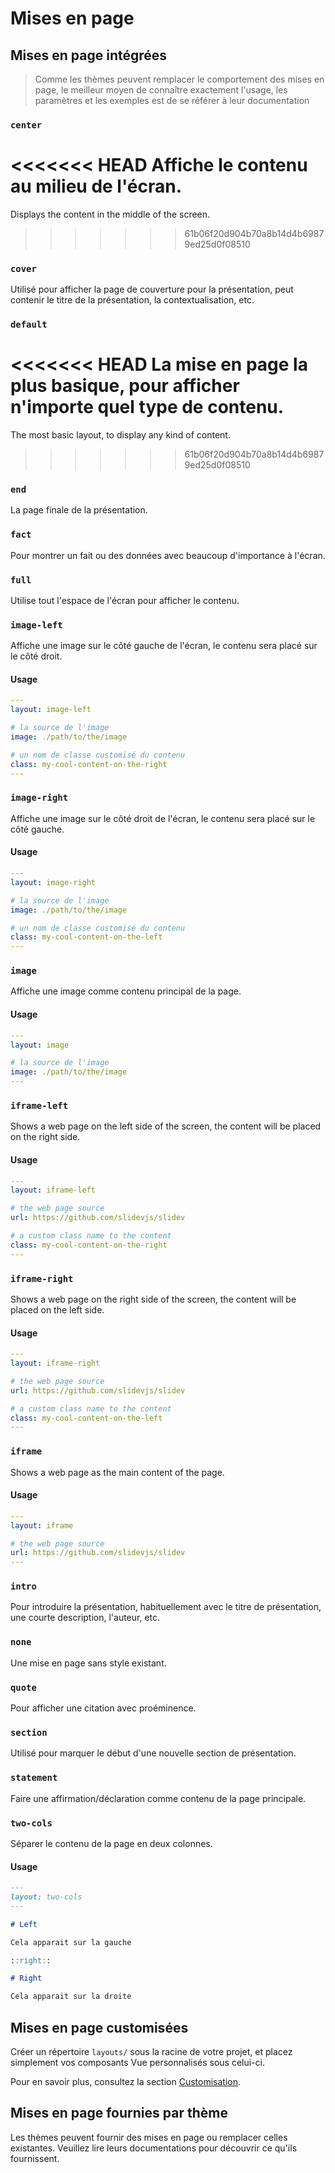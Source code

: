 # Mises en page

## Mises en page intégrées

> Comme les thèmes peuvent remplacer le comportement des mises en page, le meilleur moyen de connaître exactement l'usage, les paramètres et les exemples est de se référer à leur documentation

### `center`

<<<<<<< HEAD
Affiche le contenu au milieu de l'écran.
=======
Displays the content in the middle of the screen.
>>>>>>> 61b06f20d904b70a8b14d4b69879ed25d0f08510

### `cover`

Utilisé pour afficher la page de couverture pour la présentation, peut contenir le titre de la présentation, la contextualisation, etc.

### `default`

<<<<<<< HEAD
La mise en page la plus basique, pour afficher n'importe quel type de contenu.
=======
The most basic layout, to display any kind of content.
>>>>>>> 61b06f20d904b70a8b14d4b69879ed25d0f08510

### `end`

La page finale de la présentation.

### `fact`

Pour montrer un fait ou des données avec beaucoup d'importance à l'écran.

### `full`

Utilise tout l'espace de l'écran pour afficher le contenu.

### `image-left`

Affiche une image sur le côté gauche de l'écran, le contenu sera placé sur le côté droit.

#### Usage

```yaml
---
layout: image-left

# la source de l'image
image: ./path/to/the/image

# un nom de classe customisé du contenu
class: my-cool-content-on-the-right
---
```

### `image-right`

Affiche une image sur le côté droit de l'écran, le contenu sera placé sur le côté gauche.

#### Usage

```yaml
---
layout: image-right

# la source de l'image
image: ./path/to/the/image

# un nom de classe customisé du contenu
class: my-cool-content-on-the-left
---
```

### `image`

Affiche une image comme contenu principal de la page.

#### Usage

```yaml
---
layout: image

# la source de l'image
image: ./path/to/the/image
---
```


### `iframe-left`

Shows a web page on the left side of the screen, the content will be placed on the right side.

#### Usage

```yaml
---
layout: iframe-left

# the web page source
url: https://github.com/slidevjs/slidev

# a custom class name to the content
class: my-cool-content-on-the-right
---
```

### `iframe-right`

Shows a web page on the right side of the screen, the content will be placed on the left side.

#### Usage

```yaml
---
layout: iframe-right

# the web page source
url: https://github.com/slidevjs/slidev

# a custom class name to the content
class: my-cool-content-on-the-left
---
```

### `iframe`

Shows a web page as the main content of the page.

#### Usage

```yaml
---
layout: iframe

# the web page source
url: https://github.com/slidevjs/slidev
---
```


### `intro`

Pour introduire la présentation, habituellement avec le titre de présentation, une courte description, l'auteur, etc.

### `none`

Une mise en page sans style existant.

### `quote`

Pour afficher une citation avec proéminence.

### `section`

Utilisé pour marquer le début d'une nouvelle section de présentation.

### `statement`

Faire une affirmation/déclaration comme contenu de la page principale.

### `two-cols`

Séparer le contenu de la page en deux colonnes.

#### Usage


```md
---
layout: two-cols
---

# Left

Cela apparait sur la gauche

::right::

# Right

Cela apparait sur la droite
```

## Mises en page customisées

Créer un répertoire `layouts/` sous la racine de votre projet, et placez simplement vos composants Vue personnalisés sous celui-ci.

Pour en savoir plus, consultez la section [Customisation](/custom/directory-structure#layouts).

## Mises en page fournies par thème

Les thèmes peuvent fournir des mises en page ou remplacer celles existantes. Veuillez lire leurs documentations pour découvrir ce qu'ils fournissent.
